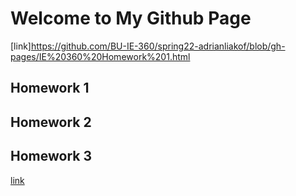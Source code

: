 # Welcome to My Github Page
[link]https://github.com/BU-IE-360/spring22-adrianliakof/blob/gh-pages/IE%20360%20Homework%201.html
## Homework 1
## Homework 2
## Homework 3
[link](https://moodle.boun.edu.tr/)
